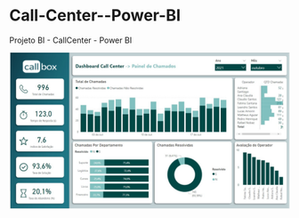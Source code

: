 # Call-Center--Power-BI
Projeto BI - CallCenter - Power BI

![Screenshot](https://raw.githubusercontent.com/olivierdenilson/Call-Center--Power-BI/main/tela_projeto.jpg)

